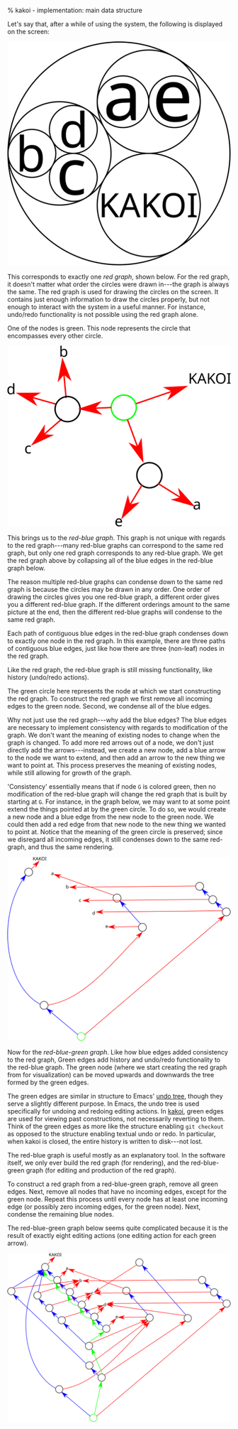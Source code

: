 % kakoi - implementation: main data structure

Let's say that, after a while of using the system, the following is displayed on
the screen:

![](images/circles-0.svg)

This corresponds to exactly one *red graph*, shown below. For the red graph, it
doesn't matter what order the circles were drawn in---the graph is always the
same. The red graph is used for drawing the circles on the screen. It contains
just enough information to draw the circles properly, but not enough to interact
with the system in a useful manner. For instance, undo/redo functionality is not
possible using the red graph alone.

One of the nodes is green. This node represents the circle that encompasses
every other circle.

![](images/red-graph-0.svg)

This brings us to the *red-blue graph*. This graph is not unique with regards to
the red graph---many red-blue graphs can correspond to the same red graph, but
only one red graph corresponds to any red-blue graph. We get the red graph above
by collapsing all of the blue edges in the red-blue graph below.

The reason multiple red-blue graphs can condense down to the same red graph is
because the circles may be drawn in any order. One order of drawing the circles
gives you one red-blue graph, a different order gives you a different red-blue
graph. If the different orderings amount to the same picture at the end, then
the different red-blue graphs will condense to the same red graph.

Each path of contiguous blue edges in the red-blue graph condenses down to
exactly one node in the red graph. In this example, there are three paths of
contiguous blue edges, just like how there are three (non-leaf) nodes in the red
graph.

Like the red graph, the red-blue graph is still missing functionality, like
history (undo/redo actions).

The green circle here represents the node at which we start constructing the red
graph. To construct the red graph we first remove all incoming edges to the
green node. Second, we condense all of the blue edges.

Why not just use the red graph---why add the blue edges? The blue edges are
necessary to implement consistency with regards to modification of the graph. We
don't want the meaning of existing nodes to change when the graph is changed. To
add more red arrows out of a node, we don't just directly add the
arrows---instead, we create a new node, add a blue arrow to the node we want to
extend, and then add an arrow to the new thing we want to point at. This process
preserves the meaning of existing nodes, while still allowing for growth of the
graph.

'Consistency' essentially means that if node `G` is colored green, then no
modification of the red-blue graph will change the red graph that is built by
starting at `G`. For instance, in the graph below, we may want to at some point
extend the things pointed at by the green circle. To do so, we would create a
new node and a blue edge from the new node to the green node. We could then add
a red edge from that new node to the new thing we wanted to point at. Notice
that the meaning of the green circle is preserved; since we disregard all
incoming edges, it still condenses down to the same red-graph, and thus the same
rendering.

![](images/red-blue-graph-0.svg)

Now for the *red-blue-green graph*. Like how blue edges added consistency to the
red graph, Green edges add history and undo/redo functionality to the red-blue
graph. The green node (where we start creating the red graph from for
visualization) can be moved upwards and downwards the tree formed by the green
edges.

The green edges are similar in structure to Emacs' [undo
tree](https://www.emacswiki.org/emacs/UndoTree), though they serve a slightly
different purpose. In Emacs, the undo tree is used specifically for undoing and
redoing editing actions. In [kakoi](kakoi.html), green edges are used for
viewing past constructions, not necessarily reverting to them. Think of the
green edges as more like the structure enabling `git checkout` as opposed to the
structure enabling textual undo or redo. In particular, when kakoi is closed,
the entire history is written to disk---not lost.

The red-blue graph is useful mostly as an explanatory tool. In the software
itself, we only ever build the red graph (for rendering), and the red-blue-green
graph (for editing and production of the red graph).

To construct a red graph from a red-blue-green graph, remove all green edges.
Next, remove all nodes that have no incoming edges, except for the green node.
Repeat this process until every node has at least one incoming edge (or possibly
zero incoming edges, for the green node). Next, condense the remaining blue
nodes.

The red-blue-green graph below seems quite complicated because it is the result
of exactly eight editing actions (one editing action for each green arrow).

![](images/red-blue-green-graph-0.svg)
